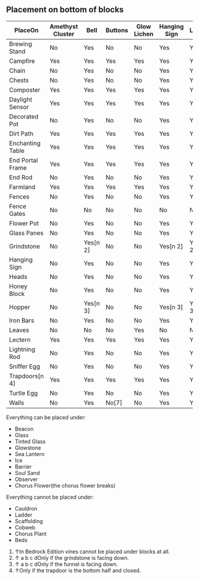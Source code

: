 ## Placement on bottom of blocks
| PlaceOn          | Amethyst Cluster | Bell     | Buttons | Glow Lichen | Hanging Sign | Lantern  | Lever | Pointed Dripstone | Sculk Vein | Spore Blossom | Vines[n 1] | Weeping Vines | Item Frame |
|------------------|------------------|----------|---------|-------------|--------------|----------|-------|-------------------|------------|---------------|------------|---------------|------------|
| Brewing Stand    | No               | Yes      | No      | No          | Yes          | Yes      | No    | No                | No         | Yes           | No         | No            |            |
| Campfire         | Yes              | Yes      | Yes     | Yes         | Yes          | Yes      | Yes   | Yes               | Yes        | Yes           | No         | Yes           |            |
| Chain            | No               | Yes      | No      | No          | Yes          | Yes      | No    | No                | No         | Yes           | No         | No            |            |
| Chests           | No               | Yes      | No      | No          | Yes          | Yes      | No    | No                | No         | Yes           | No         | No            |            |
| Composter        | Yes              | Yes      | Yes     | Yes         | Yes          | Yes      | Yes   | Yes               | Yes        | Yes           | No         | Yes           |            |
| Daylight Sensor  | Yes              | Yes      | Yes     | Yes         | Yes          | Yes      | Yes   | Yes               | Yes        | Yes           | No         | Yes           |            |
| Decorated Pot    | No               | Yes      | No      | No          | Yes          | Yes      | No    | No                | No         | Yes           | No         | No            |            |
| Dirt Path        | Yes              | Yes      | Yes     | Yes         | Yes          | Yes      | Yes   | Yes               | Yes        | Yes           | No         | Yes           |            |
| Enchanting Table | Yes              | Yes      | Yes     | Yes         | Yes          | Yes      | Yes   | Yes               | Yes        | Yes           | No         | Yes           |            |
| End Portal Frame | Yes              | Yes      | Yes     | Yes         | Yes          | Yes      | Yes   | Yes               | Yes        | Yes           | No         | Yes           |            |
| End Rod          | No               | Yes      | No      | No          | Yes          | Yes      | No    | No                | No         | Yes           | No         | No            |            |
| Farmland         | Yes              | Yes      | Yes     | Yes         | Yes          | Yes      | Yes   | Yes               | Yes        | Yes           | No         | Yes           |            |
| Fences           | No               | Yes      | No      | No          | Yes          | Yes      | No    | No                | No         | Yes           | No         | No            |            |
| Fence Gates      | No               | No       | No      | No          | No           | No       | No    | No                | No         | No            | No         | No            |            |
| Flower Pot       | No               | Yes      | No      | No          | Yes          | Yes      | No    | No                | No         | Yes           | No         | No            |            |
| Glass Panes      | No               | Yes      | No      | No          | Yes          | Yes      | No    | No                | No         | Yes           | No         | No            |            |
| Grindstone       | No               | Yes[n 2] | No      | No          | Yes[n 2]     | Yes[n 2] | No    | No                | No         | Yes[n 2]      | No         | No            |            |
| Hanging Sign     | No               | Yes      | No      | No          | Yes          | Yes      | No    | No                | No         | Yes           | No         | No            |            |
| Heads            | No               | Yes      | No      | No          | Yes          | Yes      | No    | No                | No         | Yes           | No         | No            |            |
| Honey Block      | No               | Yes      | No      | No          | Yes          | Yes      | No    | No                | No         | Yes           | No         | No            |            |
| Hopper           | No               | Yes[n 3] | No      | No          | Yes[n 3]     | Yes[n 3] | No    | No                | No         | Yes[n 3]      | No         | No            |            |
| Iron Bars        | No               | Yes      | No      | No          | Yes          | Yes      | No    | No                | No         | Yes           | No         | No            |            |
| Leaves           | No               | No       | No      | Yes         | No           | No       | No    | No                | Yes        | No            | Yes        | No            |            |
| Lectern          | Yes              | Yes      | Yes     | Yes         | Yes          | Yes      | Yes   | Yes               | Yes        | Yes           | No         | Yes           |            |
| Lightning Rod    | No               | Yes      | No      | No          | Yes          | Yes      | No    | No                | No         | Yes           | No         | No            |            |
| Sniffer Egg      | No               | Yes      | No      | No          | Yes          | Yes      | No    | No                | No         | Yes           | No         | No            |            |
| Trapdoors[n 4]   | Yes              | Yes      | Yes     | Yes         | Yes          | Yes      | Yes   | Yes               | Yes        | Yes           | No         | Yes           |            |
| Turtle Egg       | No               | Yes      | No      | No          | Yes          | Yes      | No    | No                | No         | Yes           | No         | No            |            |
| Walls            | No               | Yes      | No[7]   | No          | Yes          | Yes      | No[7] | No                | No         | Yes           | No         | No            |            |

Everything can be placed under:

- Beacon
- Glass
- Tinted Glass
- Glowstone
- Sea Lantern
- Ice
- Barrier
- Soul Sand
- Observer
- Chorus Flower(the chorus flower breaks)

Everything cannot be placed under: 

- Cauldron
- Ladder
- Scaffolding
- Cobweb
- Chorus Plant
- Beds

1. ↑In Bedrock Edition vines cannot be placed under blocks at all.
2. ↑ a b c dOnly if the grindstone is facing down.
3. ↑ a b c dOnly if the funnel is facing down.
4. ↑Only if the trapdoor is the bottom half and closed.

